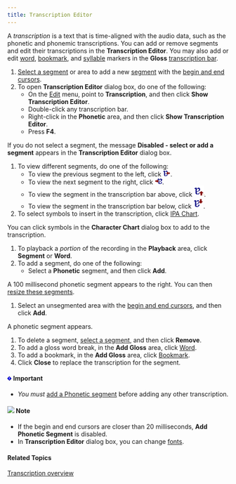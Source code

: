 ```yaml
---
title: Transcription Editor
---
```


A *transcription* is a text that is time-aligned with the audio data, such as the phonetic and phonemic transcriptions. You can add or remove segments and edit their transcriptions in the **Transcription Editor**. You may also add or edit [word](add-gloss-word-segment), [bookmark](add-gloss-bookmark), and [syllable](add-syllable-segment) markers in the **Gloss** [transcription bar](guidelines).

1. [Select a segment](../select-segment) or area to add a new [segment](../segment) with the [begin and end cursors](../../graphs/begin-end-cursors).
1. To open **Transcription Editor** dialog box, do one of the following:
   * On the [Edit](../overview) menu, point to **Transcription**, and then click **Show Transcription Editor**.
   * Double-click any transcription bar.
   * Right-click in the **Phonetic** area, and then click **Show Transcription Editor**.
   * Press **F4**.

If you do not select a segment, the message **Disabled - select or add a segment** appears in the **Transcription Editor** dialog box.

1. To view different segments, do one of the following:
   * To view the previous segment to the left, click ![](../../../../images/055.png).
   * To view the next segment to the right, click ![](../../../../images/056.png).
   * To view the segment in the transcription bar above, click ![](../../../../images/076.png).
   * To view the segment in the transcription bar below, click ![](../../../../images/077.png).
1. To select symbols to insert in the transcription, click [IPA Chart](../character-chart).

You can click symbols in the **Character Chart** dialog box to add to the transcription.

1. To playback a *portion* of the recording in the **Playback** area, click **Segment** or **Word**.
1. To add a segment, do one of the following:
   * Select a **Phonetic** segment, and then click **Add**.

A 100 millisecond phonetic segment appears to the right. You can then [resize these segments](../segment-resizing).

1. Select an unsegmented area with the [begin and end cursors](../../graphs/begin-end-cursors), and then click **Add**.

A phonetic segment appears.

1. To delete a segment, [select a segment](../select-segment), and then click **Remove**.
1. To add a gloss word break, in the **Add Gloss** area, click [Word](add-gloss-word-segment).
1. To add a bookmark, in the **Add Gloss** area, click [Bookmark](add-gloss-bookmark).
1. Click **Close** to replace the transcription for the segment.

#### ![](../../../../images/000.png) **Important**
- *You must* [add a Phonetic segment](add-phonetic-segment) before adding any other transcription.

#### ![](../../../../images/001.png) **Note**
- If the begin and end cursors are closer than 20 milliseconds, **Add Phonetic Segment** is disabled.
- In **Transcription Editor** dialog box, you can change [fonts](../../tools/options/fonts-tab).

#### **Related Topics**
[Transcription overview](overview)